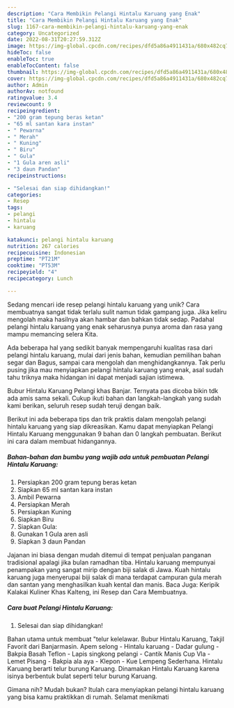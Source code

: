 ```yaml
---
description: "Cara Membikin Pelangi Hintalu Karuang yang Enak"
title: "Cara Membikin Pelangi Hintalu Karuang yang Enak"
slug: 1167-cara-membikin-pelangi-hintalu-karuang-yang-enak
category: Uncategorized
date: 2022-08-31T20:27:59.312Z
image: https://img-global.cpcdn.com/recipes/dfd5a86a4911431a/680x482cq70/pelangi-hintalu-karuang-foto-resep-utama.jpg
hideToc: false
enableToc: true
enableTocContent: false
thumbnail: https://img-global.cpcdn.com/recipes/dfd5a86a4911431a/680x482cq70/pelangi-hintalu-karuang-foto-resep-utama.jpg
cover: https://img-global.cpcdn.com/recipes/dfd5a86a4911431a/680x482cq70/pelangi-hintalu-karuang-foto-resep-utama.jpg
author: Admin
authorAv: notfound
ratingvalue: 3.4
reviewcount: 9
recipeingredient:
- "200 gram tepung beras ketan"
- "65 ml santan kara instan"
- " Pewarna"
- " Merah"
- " Kuning"
- " Biru"
- " Gula"
- "1 Gula aren asli"
- "3 daun Pandan"
recipeinstructions:

- "Selesai dan siap dihidangkan!"
categories:
- Resep
tags:
- pelangi
- hintalu
- karuang

katakunci: pelangi hintalu karuang 
nutrition: 267 calories
recipecuisine: Indonesian
preptime: "PT21M"
cooktime: "PT53M"
recipeyield: "4"
recipecategory: Lunch

---
```





Sedang mencari ide resep pelangi hintalu karuang yang unik? Cara membuatnya sangat tidak terlalu sulit namun tidak gampang juga. Jika keliru mengolah maka hasilnya akan hambar dan bahkan tidak sedap. Padahal pelangi hintalu karuang yang enak seharusnya punya aroma dan rasa yang mampu memancing selera Kita.





Ada beberapa hal yang sedikit banyak mempengaruhi kualitas rasa dari pelangi hintalu karuang, mulai dari jenis bahan, kemudian pemilihan bahan segar dan Bagus, sampai cara mengolah dan menghidangkannya. Tak perlu pusing jika mau menyiapkan pelangi hintalu karuang yang enak,      asal sudah tahu triknya maka hidangan ini dapat menjadi sajian istimewa.














Bubur Hintalu Karuang Pelangi khas Banjar. Ternyata pas dicoba bikin tdk ada amis sama sekali. Cukup ikuti bahan dan langkah-langkah yang sudah kami berikan, seluruh resep sudah teruji dengan baik.






Berikut ini ada beberapa tips dan trik praktis dalam mengolah pelangi hintalu karuang yang siap dikreasikan. Kamu dapat menyiapkan Pelangi Hintalu Karuang menggunakan 9 bahan dan 0 langkah pembuatan. Berikut ini cara dalam membuat hidangannya.

<!--inarticleads1-->

##### Bahan-bahan dan bumbu yang wajib ada untuk pembuatan Pelangi Hintalu Karuang:

1. Persiapkan 200 gram tepung beras ketan
1. Siapkan 65 ml santan kara instan
1. Ambil  Pewarna
1. Persiapkan  Merah
1. Persiapkan  Kuning
1. Siapkan  Biru
1. Siapkan  Gula:
1. Gunakan 1 Gula aren asli
1. Siapkan 3 daun Pandan


Jajanan ini biasa dengan mudah ditemui di tempat penjualan panganan tradisional apalagi jika bulan ramadhan tiba. Hintalu karuang mempunyai penampakan yang sangat mirip dengan biji salak di Jawa. Kuah hintalu karuang juga menyerupai biji salak di mana terdapat campuran gula merah dan santan yang menghasilkan kuah kental dan manis. Baca Juga: Keripik Kalakai Kuliner Khas Kalteng, ini Resep dan Cara Membuatnya. 

<!--inarticleads2-->

##### Cara buat Pelangi Hintalu Karuang:


1. Selesai dan siap dihidangkan!

Bahan utama untuk membuat &#34;telur kelelawar. Bubur Hintalu Karuang, Takjil Favorit dari Banjarmasin. Apem selong - Hintalu karuang - Dadar gulung - Bakpia Basah Teflon - Lapis singkong pelangi - Cantik Manis Cup Vla - Lemet Pisang - Bakpia ala aya - Klepon - Kue Lempeng Sederhana. Hintalu Karuang berarti telur burung Karuang. Dinamakan Hintalu Karuang karena isinya berbentuk bulat seperti telur burung Karuang. 

Gimana nih? Mudah bukan? Itulah cara menyiapkan pelangi hintalu karuang yang bisa kamu praktikkan di rumah. Selamat menikmati
